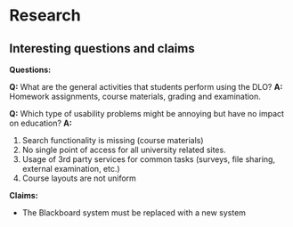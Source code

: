 # Research

## Interesting questions and claims

**Questions:**

**Q:** What are the general activities that students perform using the DLO?
**A:** Homework assignments, course materials, grading and examination.

**Q:** Which type of usability problems might be annoying but have no impact on education?
**A:** 
1. Search functionality is missing (course materials)
2. No single point of access for all university related sites. 
3. Usage of 3rd party services for common tasks (surveys, file sharing, external examination, etc.)
4. Course layouts are not uniform

**Claims:**

* The Blackboard system must be replaced with a new system

